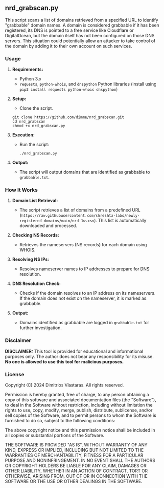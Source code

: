 ## nrd_grabscan.py

This script scans a list of domains retrieved from a specified URL to identify "grabbable" domain names. A domain is considered grabbable if it has been registered, its DNS is pointed to a free service like Cloudflare or DigitalOcean, but the domain itself has not been configured on those DNS servers. This situation could potentially allow an attacker to take control of the domain by adding it to their own account on such services.

### Usage

1. **Requirements:**
   - Python 3.x
   - `requests`, `python-whois`, and `dnspython` Python libraries (install using `pip3 install requests python-whois dnspython`)

2. **Setup:**
   - Clone the script.
    ```
    git clone https://github.com/dimme/nrd_grabscan.git
    cd nrd_grabscan
    chmod +x nrd_grabscan.py
    ```

3. **Execution:**
   - Run the script:
     ```
     ./nrd_grabscan.py
     ```

4. **Output:**
   - The script will output domains that are identified as grabbable to `grabbable.txt`.

### How It Works

1. **Domain List Retrieval:**
   - The script retrieves a list of domains from a predefined URL (`https://raw.githubusercontent.com/shreshta-labs/newly-registered-domains/main/nrd-1w.csv`). This list is automatically downloaded and processed.

2. **Checking NS Records:**
   - Retrieves the nameservers (NS records) for each domain using WHOIS.

3. **Resolving NS IPs:**
   - Resolves nameserver names to IP addresses to prepare for DNS resolution.

4. **DNS Resolution Check:**
   - Checks if the domain resolves to an IP address on its nameservers. If the domain does not exist on the nameserver, it is marked as grabbable.

5. **Output:**
   - Domains identified as grabbable are logged in `grabbable.txt` for further investigation.

### Disclaimer

**DISCLAIMER:** This tool is provided for educational and informational purposes only. The author does not bear any responsibility for its misuse. **No one is allowed to use this tool for malicious purposes.**

### License

Copyright (C) 2024 Dimitrios Vlastaras. All rights reserved.

Permission is hereby granted, free of charge, to any person obtaining a copy
of this software and associated documentation files (the "Software"), to deal
in the Software without restriction, including without limitation the rights
to use, copy, modify, merge, publish, distribute, sublicense, and/or sell
copies of the Software, and to permit persons to whom the Software is
furnished to do so, subject to the following conditions:

The above copyright notice and this permission notice shall be included in all
copies or substantial portions of the Software.

THE SOFTWARE IS PROVIDED "AS IS", WITHOUT WARRANTY OF ANY KIND, EXPRESS OR
IMPLIED, INCLUDING BUT NOT LIMITED TO THE WARRANTIES OF MERCHANTABILITY,
FITNESS FOR A PARTICULAR PURPOSE AND NONINFRINGEMENT. IN NO EVENT SHALL THE
AUTHORS OR COPYRIGHT HOLDERS BE LIABLE FOR ANY CLAIM, DAMAGES OR OTHER
LIABILITY, WHETHER IN AN ACTION OF CONTRACT, TORT OR OTHERWISE, ARISING FROM,
OUT OF OR IN CONNECTION WITH THE SOFTWARE OR THE USE OR OTHER DEALINGS IN THE
SOFTWARE.
